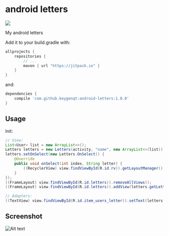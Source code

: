 # android letters

[![](https://jitpack.io/v/keygenqt/android-letters.svg)](https://jitpack.io/#keygenqt/android-letters)

My android letters

Add it to your build.gradle with:
```gradle
allprojects {
    repositories {
        // ...
        maven { url "https://jitpack.io" }
    }
}
```
and:

```gradle
dependencies {
    compile 'com.github.keygenqt:android-letters:1.0.0'
}
```

## Usage

Init:

```java
// View:
List<User> list = new ArrayList<>();
Letters letters = new Letters(activity, "name", new ArrayList<>(list));
letters.setOnSelect(new Letters.OnSelect() {
    @Override
    public void onSelect(int index, String letter) {
        ((RecyclerView) view.findViewById(R.id.rv)).getLayoutManager().scrollToPosition(index);
    }
});
((FrameLayout) view.findViewById(R.id.letters)).removeAllViews();
((FrameLayout) view.findViewById(R.id.letters)).addView(letters.getLetterLayout());

// Adapters:
((TextView) view.findViewById(R.id.item_users_letter)).setText(letters.getLetter(position));
```

## Screenshot

![Alt text](https://raw.githubusercontent.com/keygenqt/android-letters/master/screenshot/contacts.jpg "Contacts")